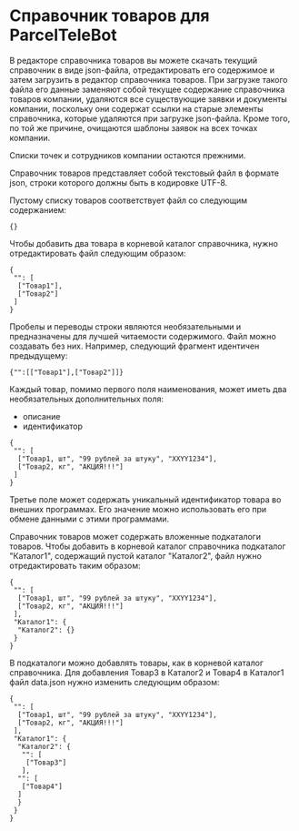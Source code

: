 # Справочник товаров для ParcelTeleBot

В редакторе справочника товаров вы можете скачать текущий справочник в виде json-файла, отредактировать его содержимое и затем загрузить в редактор справочника товаров. При загрузке такого файла его данные заменяют собой текущее содержание справочника товаров компании, удаляются все существующие заявки и документы компании, поскольку они содержат ссылки на старые элементы справочника, которые удаляются при загрузке json-файла. Кроме того, по той же причине, очищаются шаблоны заявок на всех точках компании.

Списки точек и сотрудников компании остаются прежними.

Справочник товаров представляет собой текстовый файл в формате json, строки которого должны быть в кодировке UTF-8.

Пустому списку товаров соответствует файл со следующим содержанием:

```
{}
```
Чтобы добавить два товара в корневой каталог справочника, нужно отредактировать файл следующим образом:

```
{
 "": [
  ["Товар1"],
  ["Товар2"]
 ]
}
```

Пробелы и переводы строки являются необязательными и предназначены для лучшей читаемости содержимого. Файл можно создавать без них. Например, следующий фрагмент идентичен предыдущему:

```
{"":[["Товар1"],["Товар2"]]}
```

Каждый товар, помимо первого поля наименования, может иметь два необязательных дополнительных поля:

- описание
- идентификатор

```
{
 "": [
  ["Товар1, шт", "99 рублей за штуку", "XXYY1234"],
  ["Товар2, кг", "АКЦИЯ!!!"]
 ]
}
```

Третье поле может содержать уникальный идентификатор товара во внешних программах. Его значение можно использовать его при обмене данными с этими программами.

Справочник товаров может содержать вложенные подкаталоги товаров. Чтобы добавить в корневой каталог справочника подкаталог "Каталог1", содержащий пустой каталог "Каталог2", файл нужно отредактировать таким образом:

```
{
 "": [
  ["Товар1, шт", "99 рублей за штуку", "XXYY1234"],
  ["Товар2, кг", "АКЦИЯ!!!"]
 ],
 "Каталог1": {
  "Каталог2": {}
 }
}
```

В подкаталоги можно добавлять товары, как в корневой каталог справочника. Для добавления Товар3 в Каталог2 и Товар4 в Каталог1 файл data.json нужно изменить следующим образом:

```
{
 "": [
  ["Товар1, шт", "99 рублей за штуку", "XXYY1234"],
  ["Товар2, кг", "АКЦИЯ!!!"]
 ],
 "Каталог1": {
  "Каталог2": {
   "": [
    ["Товар3"]
   ],
  "": [
   ["Товар4"]
  ]
  }
 }
}
```
